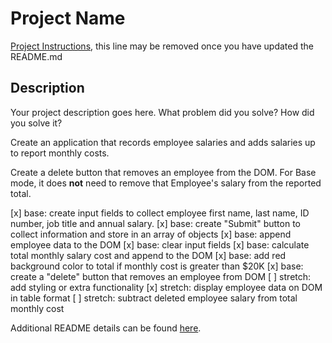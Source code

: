 # Project Name

[Project Instructions](./INSTRUCTIONS.md), this line may be removed once you have updated the README.md

## Description

Your project description goes here. What problem did you solve? How did you solve it?

Create an application that records employee salaries and adds salaries up to report monthly costs.

Create a delete button that removes an employee from the DOM. For Base mode, it does **not** need to remove that Employee's salary from the reported total.

[x] base: create input fields to collect employee first name, last name, ID number, job title and annual salary.
[x] base: create "Submit" button to collect information and store in an array of objects
[x] base: append employee data to the DOM
[x] base: clear input fields
[x] base: calculate total monthly salary cost and append to the DOM
[x] base: add red background color to total if monthly cost is greater than $20K
[x] base: create a "delete" button that removes an employee from DOM
[ ] stretch: add styling or extra functionality
[x] stretch: display employee data on DOM in table format
[ ] stretch: subtract deleted employee salary from total monthly cost

Additional README details can be found [here](https://github.com/PrimeAcademy/readme-template/blob/master/README.md).
